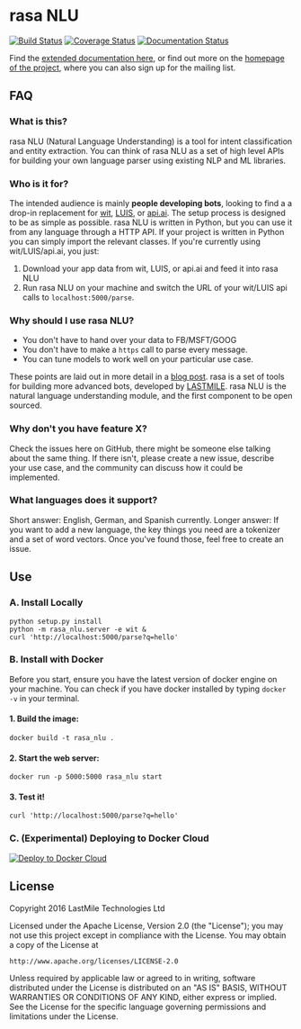 # rasa NLU
[![Build Status](https://travis-ci.org/golastmile/rasa_nlu.svg?branch=master)](https://travis-ci.org/golastmile/rasa_nlu)
[![Coverage Status](https://coveralls.io/repos/github/golastmile/rasa_nlu/badge.svg?branch=master)](https://coveralls.io/github/golastmile/rasa_nlu?branch=master)
[![Documentation Status](https://readthedocs.org/projects/rasa-nlu/badge/?version=latest)](http://rasa-nlu.readthedocs.io/en/latest/?badge=latest)

Find the [extended documentation here](http://rasa-nlu.readthedocs.io/), or find out more on the [homepage of the project](https://rasa.ai/), where you can also sign up for the mailing list.


## FAQ
### What is this?
rasa NLU (Natural Language Understanding) is a tool for intent classification and entity extraction. You can think of rasa NLU as a set of high level APIs for building your own language parser using existing NLP and ML libraries.

### Who is it for?
The intended audience is mainly __people developing bots__, looking to find a a drop-in replacement for [wit](https://wit.ai), [LUIS](https://luis.ai), or [api.ai](https://api.ai). The setup process is designed to be as simple as possible. rasa NLU is written in Python, but you can use it from any language through a HTTP API. If your project is written in Python you can simply import the relevant classes. If you're currently using wit/LUIS/api.ai, you just:

1. Download your app data from wit, LUIS, or api.ai and feed it into rasa NLU
2. Run rasa NLU on your machine and switch the URL of your wit/LUIS api calls to `localhost:5000/parse`.

### Why should I use rasa NLU?
* You don't have to hand over your data to FB/MSFT/GOOG
* You don't have to make a `https` call to parse every message.
* You can tune models to work well on your particular use case.

These points are laid out in more detail in a [blog post](https://medium.com/lastmile-conversations/do-it-yourself-nlp-for-bot-developers-2e2da2817f3d). rasa is a set of tools for building more advanced bots, developed by [LASTMILE](https://golastmile.com). rasa NLU is the natural language understanding module, and the first component to be open sourced. 

### Why don't you have feature X?
Check the issues here on GitHub, there might be someone else talking about the same thing. 
If there isn't, please create a new issue, describe your use case, and the community can discuss how it could be implemented.

### What languages does it support?
Short answer: English, German, and Spanish currently. 
Longer answer: If you want to add a new language, the key things you need are a tokenizer and a set of word vectors. 
Once you've found those, feel free to create an issue.

## Use
### A. Install Locally
```
python setup.py install
python -m rasa_nlu.server -e wit &
curl 'http://localhost:5000/parse?q=hello'
```

### B. Install with Docker
Before you start, ensure you have the latest version of docker engine on your machine. You can check if you have docker installed by typing ```docker -v``` in your terminal.

#### 1. Build the image:
```
docker build -t rasa_nlu .
``` 

#### 2. Start the web server:
```
docker run -p 5000:5000 rasa_nlu start
```

#### 3. Test it!
```
curl 'http://localhost:5000/parse?q=hello'
```

### C. (Experimental) Deploying to Docker Cloud
[![Deploy to Docker Cloud](https://files.cloud.docker.com/images/deploy-to-dockercloud.svg)](https://cloud.docker.com/stack/deploy/)


## License
Copyright 2016 LastMile Technologies Ltd

Licensed under the Apache License, Version 2.0 (the "License");
you may not use this project except in compliance with the License.
You may obtain a copy of the License at

    http://www.apache.org/licenses/LICENSE-2.0

Unless required by applicable law or agreed to in writing, software
distributed under the License is distributed on an "AS IS" BASIS,
WITHOUT WARRANTIES OR CONDITIONS OF ANY KIND, either express or implied.
See the License for the specific language governing permissions and
limitations under the License.
